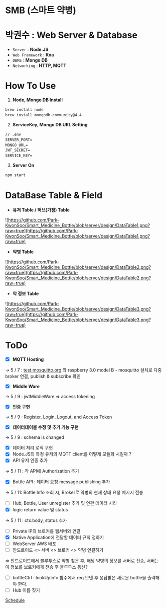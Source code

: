 # SMB (스마트 약병)

# 박권수 : Web Server & Database

- `Server` : **Node.JS**
- `Web Framework` : **Koa**
- `DBMS` : **Mongo DB**
- `Networking` : **HTTP, MQTT**

# How To Use

1. **Node, Mongo DB Install**

```html
brew install node
brew install mongodb-community@4.4
```

 2. **ServiceKey, Mongo DB URL Setting**

```html
// .env
SERVER_PORT=
MONGO_URL=
JWT_SECRET=
SERVICE_KEY=
```

 3. **Server On**

```html
npm start
```

# DataBase Table & Field

- **유저 Table / 허브(가칭) Table**

![https://github.com/Park-KwonSoo/Smart_Medicine_Bottle/blob/server/design/DataTable1.png?raw=true](https://github.com/Park-KwonSoo/Smart_Medicine_Bottle/blob/server/design/DataTable1.png?raw=true)

- **약병 Table**

![https://github.com/Park-KwonSoo/Smart_Medicine_Bottle/blob/server/design/DataTable2.png?raw=true](https://github.com/Park-KwonSoo/Smart_Medicine_Bottle/blob/server/design/DataTable2.png?raw=true)

- **약 정보 Table**

![https://github.com/Park-KwonSoo/Smart_Medicine_Bottle/blob/server/design/DataTable3.png?raw=true](https://github.com/Park-KwonSoo/Smart_Medicine_Bottle/blob/server/design/DataTable3.png?raw=true)

# ToDo

- [x]  **MQTT Hosting**

→ 5 / 7 : [test.mosquitto.org](http://test.mosquitto.org) 와 raspberry 3.0 model B - mosquitto 설치로 다중 broker 연결, publish & subscribe 확인

- [x]  **Middle Ware**

→ 5 / 9 : jwtMiddleWare ⇒ access tokening

- [x]  **인증 구현**

→ 5 / 9 : Register, Login, Logout, and Access Token

- [x]  **데이터테이블 수정 및 추가 기능 구현**

→ 5 / 9 : schema is changed

- [x]  데이터 처리 로직 구현
- [x]  Node.JS의 특정 유저의 MQTT client를 어떻게 모듈화 시킬까 ?
- [x]  API 유저 인증 추가

→ 5 / 11 : 각 API에 Authorization 추가

- [x]  Bottle API : 데이터 요청 message publishing 추가

→ 5 / 11: Bottle Info 조회 시, Broker로 약병의 현재 상태 요청 메시지 전송

- [ ]  Hub, Bottle, User unregister 추가 및 연관 데이터 처리
- [x]  logic return value 및 status

→ 5 / 11 : ctx.body, status 추가

- [ ]  Private IP의 브로커를 웹서버와 연결
- [x]  Native Application에 전달할 데이터 규칙 정하기
- [ ]  WebServer AWS 배포
- [ ]  안드로이드 <> 서버 <> 브로커 <> 약병 연결하기

⇒ 안드로이드에서 블루투스로 약병 찾은 후, 해당 약병의 정보를 서버로 전송, 서버는 이 정보를 브로커에게 전송 후 블루투스 통신?

- [ ]  bottleCtrl : lookUpInfo 함수에서 req 보낸 후 응답받은 새로운 bottle을 출력해야 한다.
- [ ]  Hub 이름 짓기

[Schedule](https://www.notion.so/cdcc6627a8344c8da56ffb3856bfc1b9)